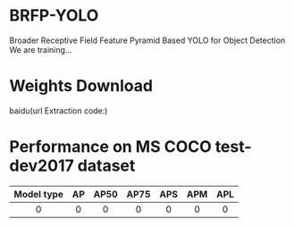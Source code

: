 # BRFP-YOLO
Broader Receptive Field Feature Pyramid Based YOLO for Object Detection\
We are training...
# Weights Download
baidu(url Extraction code:)
# Performance on MS COCO test-dev2017 dataset
Model type | AP | AP50 | AP75 | APS | APM | APL
:-:|:-:|:-:|:-:|:-:|:-:|:-:
0|0|0|0|0|0|0
